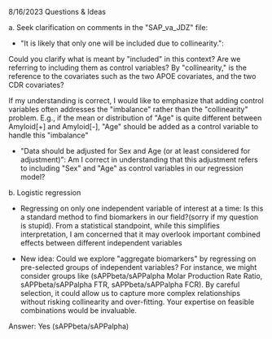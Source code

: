 8/16/2023
Questions & Ideas

a. Seek clarification on comments in the "SAP_va_JDZ" file:

- "It is likely that only one will be included due to collinearity.":  

Could you clarify what is meant by "included" in this context? Are we referring to including them as control variables?
By "collinearity," is the reference to the covariates such as the two APOE covariates, and the two CDR covariates?  

If my understanding is correct, I would like to emphasize that  adding control variables often addresses the "imbalance" rather than the "collinearity" problem. E.g., if the mean or distribution of  "Age"  is quite different between Amyloid[+] and Amyloid[-], "Age" should be added as a control variable to handle this "imbalance"

- "Data should be adjusted for Sex and Age (or at least considered for adjustment)":  Am I correct in understanding that this adjustment refers to including "Sex" and "Age" as control variables in our regression model?

b. Logistic regression

- Regressing on only one independent variable of interest at a time: Is this a standard method to find biomarkers in our field?(sorry if my question is stupid). From a statistical standpoint, while this simplifies interpretation, I am concerned that it may overlook important combined effects between different independent variables

- New idea:
Could we explore "aggregate biomarkers" by regressing on pre-selected groups of independent variables? For instance, we might consider groups like (sAPPbeta/sAPPalpha Molar Production Rate Ratio, sAPPbeta/sAPPalpha FTR, sAPPbeta/sAPPalpha FCR). By careful selection, it could allow us to capture more complex relationships without risking collinearity and over-fitting. Your expertise on feasible combinations would be invaluable.

Answer: Yes (sAPPbeta/sAPPalpha)
